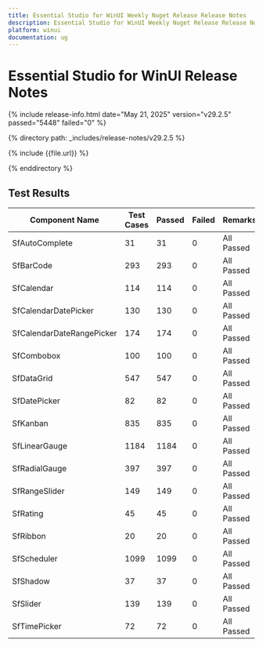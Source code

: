 ```yaml
---
title: Essential Studio for WinUI Weekly Nuget Release Release Notes  
description: Essential Studio for WinUI Weekly Nuget Release Release Notes  
platform: winui
documentation: ug
---
```


# Essential Studio for WinUI  Release Notes  

{% include release-info.html date="May 21, 2025"  version="v29.2.5" passed="5448" failed="0" %}

{% directory path: _includes/release-notes/v29.2.5 %}

{% include {{file.url}} %}

{% enddirectory %}

## Test Results

| Component Name | Test Cases | Passed | Failed | Remarks |
|---------------|------------|--------|--------|---------|
| SfAutoComplete | 31 | 31 | 0 | All Passed |
| SfBarCode | 293 | 293 | 0 | All Passed |
| SfCalendar | 114 | 114 | 0 | All Passed |
| SfCalendarDatePicker | 130 | 130 | 0 | All Passed |
| SfCalendarDateRangePicker | 174 | 174 | 0 | All Passed |
| SfCombobox | 100 | 100 | 0 | All Passed |
| SfDataGrid | 547 | 547 | 0 | All Passed |
| SfDatePicker | 82 | 82 | 0 | All Passed |
| SfKanban | 835 | 835 | 0 | All Passed |
| SfLinearGauge | 1184 | 1184 | 0 | All Passed |
| SfRadialGauge | 397 | 397 | 0 | All Passed |
| SfRangeSlider | 149 | 149 | 0 | All Passed |
| SfRating | 45 | 45 | 0 | All Passed |
| SfRibbon | 20 | 20 | 0 | All Passed |
| SfScheduler | 1099 | 1099 | 0 | All Passed |
| SfShadow | 37 | 37 | 0 | All Passed |
| SfSlider | 139 | 139 | 0 | All Passed |
| SfTimePicker | 72 | 72 | 0 | All Passed |